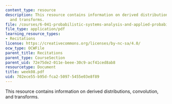 ```yaml
---
content_type: resource
description: This resource contains information on derived distributions, convolution,
  and transforms.
file: /courses/6-041-probabilistic-systems-analysis-and-applied-probability-spring-2006/702ece55b95dfca250975455e03e8f89_week08.pdf
file_type: application/pdf
learning_resource_types:
- Recitations
license: https://creativecommons.org/licenses/by-nc-sa/4.0/
ocw_type: OCWFile
parent_title: Recitations
parent_type: CourseSection
parent_uid: 72e75de2-011e-beee-30c9-acf41ced8ab8
resourcetype: Document
title: week08.pdf
uid: 702ece55-b95d-fca2-5097-5455e03e8f89
---
```

This resource contains information on derived distributions, convolution, and transforms.